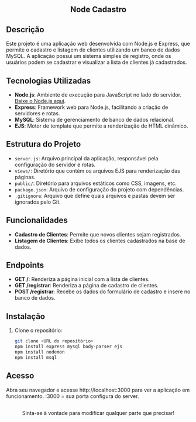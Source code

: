 <div align="center">

## Node Cadastro  

</div>


## Descrição
Este projeto é uma aplicação web desenvolvida com Node.js e Express, que permite o cadastro e listagem de clientes utilizando um banco de dados MySQL. A aplicação possui um sistema simples de registro, onde os usuários podem se cadastrar e visualizar a lista de clientes já cadastrados.

## Tecnologias Utilizadas
- **Node.js**: Ambiente de execução para JavaScript no lado do servidor. [Baixe o Node.js aqui](https://nodejs.org/en/download/).
- **Express**: Framework web para Node.js, facilitando a criação de servidores e rotas.
- **MySQL**: Sistema de gerenciamento de banco de dados relacional.
- **EJS**: Motor de template que permite a renderização de HTML dinâmico.

## Estrutura do Projeto
- `server.js`: Arquivo principal da aplicação, responsável pela configuração do servidor e rotas.
- `views/`: Diretório que contém os arquivos EJS para renderização das páginas.
- `public/`: Diretório para arquivos estáticos como CSS, imagens, etc.
- `package.json`: Arquivo de configuração do projeto com dependências.
- `.gitignore`: Arquivo que define quais arquivos e pastas devem ser ignorados pelo Git.

## Funcionalidades
- **Cadastro de Clientes**: Permite que novos clientes sejam registrados.
- **Listagem de Clientes**: Exibe todos os clientes cadastrados na base de dados.

## Endpoints
- **GET /**: Renderiza a página inicial com a lista de clientes.
- **GET /registrar**: Renderiza a página de cadastro de clientes.
- **POST /registrar**: Recebe os dados do formulário de cadastro e insere no banco de dados.

## Instalação
1. Clone o repositório:
   ```bash
   git clone <URL do repositório>
   npm install express mysql body-parser ejs
   npm install nodemon 
   npm install msql 

## Acesso
Abra seu navegador e acesse http://localhost:3000 para ver a aplicação em funcionamento. :3000 = sua porta configura do server.




<div align="center">

##
Sinta-se à vontade para modificar qualquer parte que precisar!

</div>
